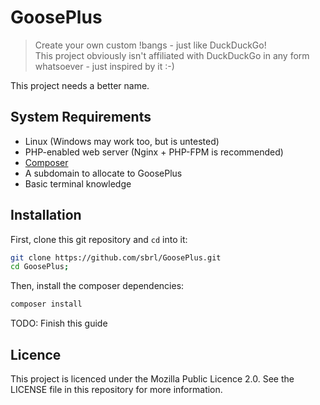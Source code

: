 # GoosePlus

> Create your own custom !bangs - just like DuckDuckGo!  
> This project obviously isn't affiliated with DuckDuckGo in any form whatsoever - just inspired by it :-)

This project needs a better name.

## System Requirements
 - Linux (Windows may work too, but is untested)
 - PHP-enabled web server (Nginx + PHP-FPM is recommended)
 - [Composer](https://getcomposer.org/)
 - A subdomain to allocate to GoosePlus
 - Basic terminal knowledge

## Installation
First, clone this git repository and `cd` into it:

```bash
git clone https://github.com/sbrl/GoosePlus.git
cd GoosePlus;
```

Then, install the composer dependencies:

```bash
composer install
```

TODO: Finish this guide

## Licence
This project is licenced under the Mozilla Public Licence 2.0. See the LICENSE file in this repository for more information. 
